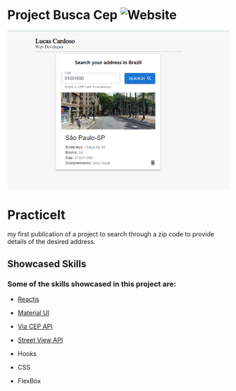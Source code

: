 # Project Busca Cep ![Website](https://img.shields.io/website?url=https%3A%2F%2Flucass-martinss.github.io%2Fbusca-cep%2F)
![](./images/busca-cep.png)

# PracticeIt
my first publication of a project to search through a zip code to provide details of the desired address.

## Showcased Skills
### Some of the skills showcased in this project are:

* [Reactjs](https://github.com/facebook/create-react-app)

* [Material UI](https://github.com/mui/material-ui)

* [Via CEP API](https://viacep.com.br/)

* [Street View API](https://developers.google.com/maps/documentation/streetview)

* Hooks

* CSS

* FlexBox

